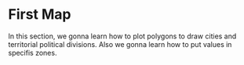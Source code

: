 # First Map

In this section, we gonna learn how to plot polygons to draw cities and territorial political divisions. Also we gonna learn how to put values in specifis zones. 
